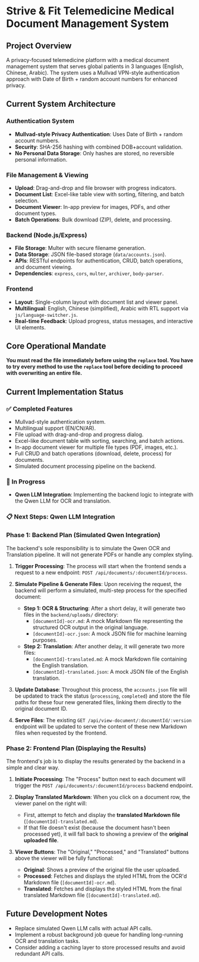 # Strive & Fit Telemedicine Medical Document Management System

## Project Overview

A privacy-focused telemedicine platform with a medical document management system that serves global patients in 3 languages (English, Chinese, Arabic). The system uses a Mullvad VPN-style authentication approach with Date of Birth + random account numbers for enhanced privacy.

## Current System Architecture

### Authentication System
- **Mullvad-style Privacy Authentication**: Uses Date of Birth + random account numbers.
- **Security**: SHA-256 hashing with combined DOB+account validation.
- **No Personal Data Storage**: Only hashes are stored, no reversible personal information.

### File Management & Viewing
- **Upload**: Drag-and-drop and file browser with progress indicators.
- **Document List**: Excel-like table view with sorting, filtering, and batch selection.
- **Document Viewer**: In-app preview for images, PDFs, and other document types.
- **Batch Operations**: Bulk download (ZIP), delete, and processing.

### Backend (Node.js/Express)
- **File Storage**: Multer with secure filename generation.
- **Data Storage**: JSON file-based storage (`data/accounts.json`).
- **APIs**: RESTful endpoints for authentication, CRUD, batch operations, and document viewing.
- **Dependencies**: `express`, `cors`, `multer`, `archiver`, `body-parser`.

### Frontend
- **Layout**: Single-column layout with document list and viewer panel.
- **Multilingual**: English, Chinese (simplified), Arabic with RTL support via `js/language-switcher.js`.
- **Real-time Feedback**: Upload progress, status messages, and interactive UI elements.

## Core Operational Mandate

**You must read the file immediately before using the `replace` tool. You have to try every method to use the `replace` tool before deciding to proceed with overwriting an entire file.**

## Current Implementation Status

### ✅ Completed Features
- Mullvad-style authentication system.
- Multilingual support (EN/CN/AR).
- File upload with drag-and-drop and progress dialog.
- Excel-like document table with sorting, searching, and batch actions.
- In-app document viewer for multiple file types (PDF, images, etc.).
- Full CRUD and batch operations (download, delete, process) for documents.
- Simulated document processing pipeline on the backend.

### 🔄 In Progress
- **Qwen LLM Integration**: Implementing the backend logic to integrate with the Qwen LLM for OCR and translation.

### 📋 Next Steps: Qwen LLM Integration

### **Phase 1: Backend Plan (Simulated Qwen Integration)**

The backend's sole responsibility is to simulate the Qwen OCR and Translation pipeline. It will not generate PDFs or handle any complex styling.

1.  **Trigger Processing**: The process will start when the frontend sends a request to a new endpoint: `POST /api/documents/:documentId/process`.

2.  **Simulate Pipeline & Generate Files**: Upon receiving the request, the backend will perform a simulated, multi-step process for the specified document:
    *   **Step 1: OCR & Structuring**: After a short delay, it will generate two files in the `backend/uploads/` directory:
        *   `[documentId]-ocr.md`: A mock Markdown file representing the structured OCR output in the original language.
        *   `[documentId]-ocr.json`: A mock JSON file for machine learning purposes.
    *   **Step 2: Translation**: After another delay, it will generate two more files:
        *   `[documentId]-translated.md`: A mock Markdown file containing the English translation.
        *   `[documentId]-translated.json`: A mock JSON file of the English translation.

3.  **Update Database**: Throughout this process, the `accounts.json` file will be updated to track the status (`processing`, `completed`) and store the file paths for these four new generated files, linking them directly to the original document ID.

4.  **Serve Files**: The existing `GET /api/view-document/:documentId/:version` endpoint will be updated to serve the content of these new Markdown files when requested by the frontend.

### **Phase 2: Frontend Plan (Displaying the Results)**

The frontend's job is to display the results generated by the backend in a simple and clear way.

1.  **Initiate Processing**: The "Process" button next to each document will trigger the `POST /api/documents/:documentId/process` backend endpoint.

2.  **Display Translated Markdown**: When you click on a document row, the viewer panel on the right will:
    *   First, attempt to fetch and display the **translated Markdown file** (`[documentId]-translated.md`).
    *   If that file doesn't exist (because the document hasn't been processed yet), it will fall back to showing a preview of the **original uploaded file**.

3.  **Viewer Buttons**: The "Original," "Processed," and "Translated" buttons above the viewer will be fully functional:
    *   **Original**: Shows a preview of the original file the user uploaded.
    *   **Processed**: Fetches and displays the styled HTML from the OCR'd Markdown file (`[documentId]-ocr.md`).
    *   **Translated**: Fetches and displays the styled HTML from the final translated Markdown file (`[documentId]-translated.md`).

## Future Development Notes
-   Replace simulated Qwen LLM calls with actual API calls.
-   Implement a robust background job queue for handling long-running OCR and translation tasks.
-   Consider adding a caching layer to store processed results and avoid redundant API calls.